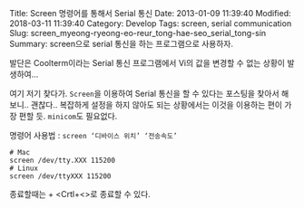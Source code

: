 Title: Screen 명령어를 통해서 Serial 통신
Date: 2013-01-09 11:39:40
Modified: 2018-03-11 11:39:40
Category: Develop
Tags: screen, serial communication
Slug: screen_myeong-ryeong-eo-reur_tong-hae-seo_serial_tong-sin
Summary: screen으로 serial 통신을 하는 프로그램으로 사용하자.

발단은 Coolterm이라는 Serial 통신 프로그램에서 Vi의 값을 변경할 수 없는 상황이 발생하여…

여기 저기 찾다가. `Screen`을 이용하여 Serial 통신을 할 수 있다는 포스팅을 찾아서 해보니.. 괜찮다.. 복잡하게 설정을 하지 않아도 되는 상황에서는 이것을 이용하는 편이 가장 편할 듯. `minicom`도 필요없다.

명령어 사용법 : `screen ‘디바이스 위치’ ‘전송속도’`

```
# Mac
screen /dev/tty.XXX 115200
# Linux
screen /dev/ttyXXX 115200
```

종료할때는 <Crtl>+<A> <Crtl+<\>로 종료할 수 있다.
